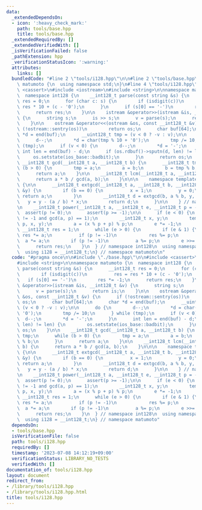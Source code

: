 ```yaml
---
data:
  _extendedDependsOn:
  - icon: ':heavy_check_mark:'
    path: tools/base.hpp
    title: tools/base.hpp
  _extendedRequiredBy: []
  _extendedVerifiedWith: []
  _isVerificationFailed: false
  _pathExtension: hpp
  _verificationStatusIcon: ':warning:'
  attributes:
    links: []
  bundledCode: "#line 2 \"tools/i128.hpp\"\n\n#line 2 \"tools/base.hpp\"\n\nnamespace\
    \ matumoto {\n  using namespace std;\n}\n#line 4 \"tools/i128.hpp\"\n\n#include\
    \ <cassert>\n#include <iostream>\n#include <string>\n\nnamespace matumoto {\n\
    \  namespace int128 {\n    __int128_t parse(const string &s) {\n      __int128_t\
    \ res = 0;\n      for (char c: s) {\n        if (isdigit(c))\n          res =\
    \ res * 10 + (c - '0');\n      }\n      if (s[0] == '-')\n        res *= -1;\n\
    \      return res;\n    }\n\n    istream &operator>>(istream &is, __int128_t &v)\
    \ {\n      string s;\n      is >> s;\n      v = parse(s);\n      return is;\n\
    \    }\n\n    ostream &operator<<(ostream &os, const __int128_t &v) {\n      if\
    \ (!ostream::sentry(os))\n        return os;\n      char buf[64];\n      char\
    \ *d = end(buf);\n      __uint128_t tmp = (v < 0 ? -v : v);\n\n      do {\n  \
    \      d--;\n        *d = char(tmp % 10 + '0');\n        tmp /= 10;\n      } while\
    \ (tmp);\n      if (v < 0) {\n        d--;\n        *d = '-';\n      }\n     \
    \ int len = end(buf) - d;\n      if (os.rdbuf()->sputn(d, len) != len) {\n   \
    \     os.setstate(ios_base::badbit);\n      }\n      return os;\n    }\n\n   \
    \ __int128_t gcd(__int128_t a, __int128_t b) {\n      __int128_t tmp;\n      while\
    \ (b > 0) {\n        tmp = a;\n        a = b;\n        b = tmp % b;\n      }\n\
    \      return a;\n    }\n\n    __int128_t lcm(__int128_t a, __int128_t b) {\n\
    \      return a * b / gcd(a, b);\n    }\n\n\n    namespace template_internal_math\
    \ {\n\n      __int128_t extgcd(__int128_t a, __int128_t b, __int128_t &x, __int128_t\
    \ &y) {\n        if (b == 0) {\n          x = 1;\n          y = 0;\n         \
    \ return a;\n        }\n        __int128_t d = extgcd(b, a % b, y, x);\n     \
    \   y = y - (a / b) * x;\n        return d;\n      }\n\n    } // namespace template_internal_math\n\
    \n    __int128_t power(__int128_t a, __int128_t e, __int128_t p = -1) {\n    \
    \  assert(p != 0);\n      assert(p >= -1);\n\n      if (e < 0) {\n        assert(p\
    \ != -1 and gcd(a, p) == 1);\n        __int128_t x, y;\n        template_internal_math::extgcd(a,\
    \ p, x, y);\n        a = (x % p + p) % p;\n        e *= -1;\n      }\n\n     \
    \ __int128_t res = 1;\n      while (e > 0) {\n        if (e & 1) {\n         \
    \ res *= a;\n          if (p != -1)\n            res %= p;\n        }\n      \
    \  a *= a;\n        if (p != -1)\n          a %= p;\n        e >>= 1;\n      }\n\
    \      return res;\n    }\n  } // namespace int128\n  using namespace int128;\n\
    \  using i128 = __int128_t;\n} // namespace matumoto\n"
  code: "#pragma once\n\n#include \"./base.hpp\"\n\n#include <cassert>\n#include <iostream>\n\
    #include <string>\n\nnamespace matumoto {\n  namespace int128 {\n    __int128_t\
    \ parse(const string &s) {\n      __int128_t res = 0;\n      for (char c: s) {\n\
    \        if (isdigit(c))\n          res = res * 10 + (c - '0');\n      }\n   \
    \   if (s[0] == '-')\n        res *= -1;\n      return res;\n    }\n\n    istream\
    \ &operator>>(istream &is, __int128_t &v) {\n      string s;\n      is >> s;\n\
    \      v = parse(s);\n      return is;\n    }\n\n    ostream &operator<<(ostream\
    \ &os, const __int128_t &v) {\n      if (!ostream::sentry(os))\n        return\
    \ os;\n      char buf[64];\n      char *d = end(buf);\n      __uint128_t tmp =\
    \ (v < 0 ? -v : v);\n\n      do {\n        d--;\n        *d = char(tmp % 10 +\
    \ '0');\n        tmp /= 10;\n      } while (tmp);\n      if (v < 0) {\n      \
    \  d--;\n        *d = '-';\n      }\n      int len = end(buf) - d;\n      if (os.rdbuf()->sputn(d,\
    \ len) != len) {\n        os.setstate(ios_base::badbit);\n      }\n      return\
    \ os;\n    }\n\n    __int128_t gcd(__int128_t a, __int128_t b) {\n      __int128_t\
    \ tmp;\n      while (b > 0) {\n        tmp = a;\n        a = b;\n        b = tmp\
    \ % b;\n      }\n      return a;\n    }\n\n    __int128_t lcm(__int128_t a, __int128_t\
    \ b) {\n      return a * b / gcd(a, b);\n    }\n\n\n    namespace template_internal_math\
    \ {\n\n      __int128_t extgcd(__int128_t a, __int128_t b, __int128_t &x, __int128_t\
    \ &y) {\n        if (b == 0) {\n          x = 1;\n          y = 0;\n         \
    \ return a;\n        }\n        __int128_t d = extgcd(b, a % b, y, x);\n     \
    \   y = y - (a / b) * x;\n        return d;\n      }\n\n    } // namespace template_internal_math\n\
    \n    __int128_t power(__int128_t a, __int128_t e, __int128_t p = -1) {\n    \
    \  assert(p != 0);\n      assert(p >= -1);\n\n      if (e < 0) {\n        assert(p\
    \ != -1 and gcd(a, p) == 1);\n        __int128_t x, y;\n        template_internal_math::extgcd(a,\
    \ p, x, y);\n        a = (x % p + p) % p;\n        e *= -1;\n      }\n\n     \
    \ __int128_t res = 1;\n      while (e > 0) {\n        if (e & 1) {\n         \
    \ res *= a;\n          if (p != -1)\n            res %= p;\n        }\n      \
    \  a *= a;\n        if (p != -1)\n          a %= p;\n        e >>= 1;\n      }\n\
    \      return res;\n    }\n  } // namespace int128\n  using namespace int128;\n\
    \  using i128 = __int128_t;\n} // namespace matumoto"
  dependsOn:
  - tools/base.hpp
  isVerificationFile: false
  path: tools/i128.hpp
  requiredBy: []
  timestamp: '2023-07-08 14:12:19+09:00'
  verificationStatus: LIBRARY_NO_TESTS
  verifiedWith: []
documentation_of: tools/i128.hpp
layout: document
redirect_from:
- /library/tools/i128.hpp
- /library/tools/i128.hpp.html
title: tools/i128.hpp
---
```

